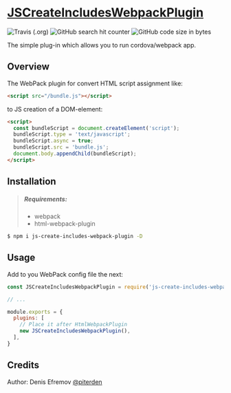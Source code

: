 # [JSCreateIncludesWebpackPlugin](https://github.com/Piterden/js-create-includes-webpack-plugin)

![Travis (.org)](https://img.shields.io/travis/com/Piterden/js-create-includes-webpack-plugin.svg?style=for-the-badge)
![GitHub search hit counter](https://img.shields.io/github/search/Piterden/js-create-includes-webpack-plugin/webpack.svg?style=for-the-badge)
![GitHub code size in bytes](https://img.shields.io/github/languages/code-size/Piterden/js-create-includes-webpack-plugin.svg?style=for-the-badge)

The simple plug-in which allows you to run cordova/webpack app.

## Overview

The WebPack plugin for convert HTML script assignment like:

```html
<script src="/bundle.js"></script>
```

 to JS creation of a DOM-element:

```html
<script>
  const bundleScript = document.createElement('script');
  bundleScript.type = 'text/javascript';
  bundleScript.async = true;
  bundleScript.src = 'bundle.js';
  document.body.appendChild(bundleScript);
</script>
```

## Installation

> ##### Requirements:
>
> - webpack
> - html-webpack-plugin

```sh
$ npm i js-create-includes-webpack-plugin -D
```

## Usage

Add to you WebPack config file the next:

```js
const JSCreateIncludesWebpackPlugin = require('js-create-includes-webpack-plugin')

// ...

module.exports = {
  plugins: [
    // Place it after HtmlWebpackPlugin
    new JSCreateIncludesWebpackPlugin(),
  ],
}
```

## Credits

Author: Denis Efremov [@piterden](https://github.com/piterden)

